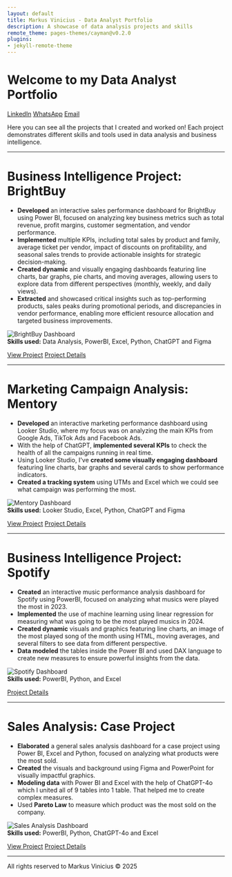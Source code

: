 ```yaml
---
layout: default
title: Markus Vinicius - Data Analyst Portfolio
description: A showcase of data analysis projects and skills
remote_theme: pages-themes/cayman@v0.2.0
plugins:
- jekyll-remote-theme
---
```


# Welcome to my Data Analyst Portfolio

<div class="contact-links">
  <a href="https://www.linkedin.com/in/mviniortiz/" target="_blank">LinkedIn</a>
  <a href="https://wa.me/5548991696887" target="_blank">WhatsApp</a>
  <a href="mailto:mviniciusortiz48@gmail.com">Email</a>
</div>

Here you can see all the projects that I created and worked on! Each project demonstrates different skills and tools used in data analysis and business intelligence.

---

<div class="project-section" id="brightbuy">
  <h1>Business Intelligence Project: BrightBuy</h1>

  <ul>
    <li><strong>Developed</strong> an interactive sales performance dashboard for BrightBuy using Power BI, focused on analyzing key business metrics such as total revenue, profit margins, customer segmentation, and vendor performance.</li>
    <li><strong>Implemented</strong> multiple KPIs, including total sales by product and family, average ticket per vendor, impact of discounts on profitability, and seasonal sales trends to provide actionable insights for strategic decision-making.</li>
    <li><strong>Created dynamic</strong> and visually engaging dashboards featuring line charts, bar graphs, pie charts, and moving averages, allowing users to explore data from different perspectives (monthly, weekly, and daily views).</li>
    <li><strong>Extracted</strong> and showcased critical insights such as top-performing products, sales peaks during promotional periods, and discrepancies in vendor performance, enabling more efficient resource allocation and targeted business improvements.</li>
  </ul>

  <img src="https://github.com/user-attachments/assets/9d64abc1-055b-45a6-9a2e-23468a52bd4e" alt="BrightBuy Dashboard">

  <div class="skills-list">
    <strong>Skills used:</strong> Data Analysis, PowerBI, Excel, Python, ChatGPT and Figma
  </div>
  
  <a href="https://app.powerbi.com/view?r=eyJrIjoiZGIwMzIyYWYtYTQxZi00OTAzLWEwYzgtYWE3OGJkNDU2YmMzIiwidCI6IjMyNTU3NjRiLTdiNWItNDY0Ni1hN2I0LWJmOTU3MmM2OGFhZSJ9" class="project-link" target="_blank">View Project</a>
  <a href="BrightBuy/" class="project-link">Project Details</a>
</div>

---

<div class="project-section" id="mentory">
  <h1>Marketing Campaign Analysis: Mentory</h1>

  <ul>
    <li><strong>Developed</strong> an interactive marketing performance dashboard using Looker Studio, where my focus was on analyzing the main KPIs from Google Ads, TikTok Ads and Facebook Ads.</li>
    <li>With the help of ChatGPT, <strong>implemented several KPIs</strong> to check the health of all the campaigns running in real time.</li>
    <li>Using Looker Studio, I've <strong>created some visually engaging dashboard</strong> featuring line charts, bar graphs and several cards to show performance indicators.</li>
    <li><strong>Created a tracking system</strong> using UTMs and Excel which we could see what campaign was performing the most.</li>
  </ul>

  <img src="https://github.com/user-attachments/assets/9edcf81c-346d-4772-a786-60accd1711e9" alt="Mentory Dashboard">

  <div class="skills-list">
    <strong>Skills used:</strong> Looker Studio, Excel, Python, ChatGPT and Figma
  </div>
  
  <a href="https://lookerstudio.google.com/u/1/reporting/fc732a2b-2610-403c-abbd-62a9c21c6f9e/page/UqNbD" class="project-link" target="_blank">View Project</a>
  <a href="Mentory/" class="project-link">Project Details</a>
</div>

---

<div class="project-section" id="spotify">
  <h1>Business Intelligence Project: Spotify</h1>

  <ul>
    <li><strong>Created</strong> an interactive music performance analysis dashboard for Spotify using PowerBI, focused on analyzing what musics were played the most in 2023.</li>
    <li><strong>Implemented</strong> the use of machine learning using linear regression for measuring what was going to be the most played musics in 2024.</li>
    <li><strong>Created dynamic</strong> visuals and graphics featuring line charts, an image of the most played song of the month using HTML, moving averages, and several filters to see data from different perspective.</li>
    <li><strong>Data modeled</strong> the tables inside the Power BI and used DAX language to create new measures to ensure powerful insights from the data.</li>
  </ul>

  <img src="https://github.com/user-attachments/assets/c019e917-7a00-414c-901a-bfb46753dca3" alt="Spotify Dashboard">

  <div class="skills-list">
    <strong>Skills used:</strong> PowerBI, Python, and Excel
  </div>
  
  <a href="Spotify/" class="project-link">Project Details</a>
</div>

---

<div class="project-section" id="sales-analysis">
  <h1>Sales Analysis: Case Project</h1>

  <ul>
    <li><strong>Elaborated</strong> a general sales analysis dashboard for a case project using Power BI, Excel and Python, focused on analyzing what products were the most sold.</li>
    <li><strong>Created</strong> the visuals and background using Figma and PowerPoint for visually impactful graphics.</li>
    <li><strong>Modeling data</strong> with Power BI and Excel with the help of ChatGPT-4o which I united all of 9 tables into 1 table. That helped me to create complex measures.</li>
    <li>Used <strong>Pareto Law</strong> to measure which product was the most sold on the company.</li>
  </ul>

  <img src="https://github.com/user-attachments/assets/99ea5b42-bf8d-485e-8b87-d5c8219ca630" alt="Sales Analysis Dashboard">

  <div class="skills-list">
    <strong>Skills used:</strong> PowerBI, Python, ChatGPT-4o and Excel
  </div>
  
  <a href="https://app.powerbi.com/view?r=eyJrIjoiNTEyNmFkOGQtZTU5YS00MzlkLTk5MzMtYjhkOGVlOTFmNDc5IiwidCI6IjMyNTU3NjRiLTdiNWItNDY0Ni1hN2I0LWJmOTU3MmM2OGFhZSJ9" class="project-link" target="_blank">View Project</a>
  <a href="SalesAnalysis/" class="project-link">Project Details</a>
</div>

---

<footer>
  <p>All rights reserved to Markus Vinicius &copy; 2025</p>
</footer> 